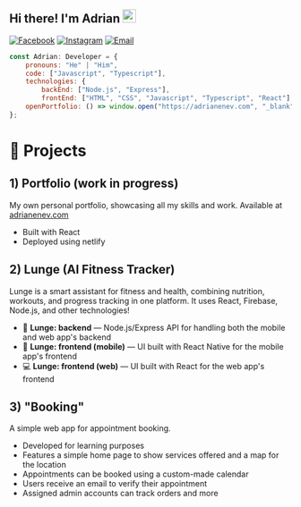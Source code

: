## Hi there! I'm Adrian <img src="https://media.giphy.com/media/hvRJCLFzcasrR4ia7z/giphy.gif" width="24px" height="24px">

[![Facebook](https://img.shields.io/badge/-Facebook-00B2FF?style=flat-square&logo=Facebook&logoColor=white)](https://www.facebook.com/profile.php?id=100009508803466)
[![Instagram](https://img.shields.io/badge/-Instagram-e4405f?style=flat-square&logo=Instagram&logoColor=white)](https://www.instagram.com/adrianenev/) 
[![Email](https://img.shields.io/badge/-Email-D14836?style=flat-square&logo=Gmail&logoColor=white)](mailto:enevbuis@gmail.com)

```javascript
const Adrian: Developer = {
    pronouns: "He" | "Him",
    code: ["Javascript", "Typescript"],
    technologies: {
        backEnd: ["Node.js", "Express"],
        frontEnd: ["HTML", "CSS", "Javascript", "Typescript", "React"],
    openPortfolio: () => window.open("https://adrianenev.com", "_blank")
};
```

# 🚀 Projects
## 1) Portfolio (work in progress)
My own personal portfolio, showcasing all my skills and work.
Available at [adrianenev.com](https://adrianenev.com)
- Built with React
- Deployed using netlify

## 2) Lunge (AI Fitness Tracker)
Lunge is a smart assistant for fitness and health, combining nutrition, workouts, and progress tracking in one platform. 
It uses React, Firebase, Node.js, and other technologies!

- 🧠 **Lunge: backend** — Node.js/Express API for handling both the mobile and web app's backend 
- 📱 **Lunge: frontend (mobile)** — UI built with React Native for the mobile app's frontend  
- 💻 **Lunge: frontend (web)** — UI built with React for the web app's frontend

## 3) "Booking"
A simple web app for appointment booking. 
- Developed for learning purposes
- Features a simple home page to show services offered and a map for the location
- Appointments can be booked using a custom-made calendar
- Users receive an email to verify their appointment
- Assigned admin accounts can track orders and more

